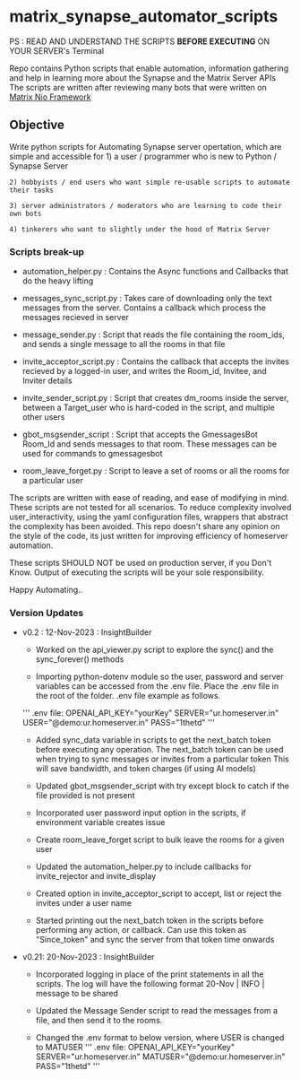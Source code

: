 # matrix_synapse_automator_scripts

PS : READ AND UNDERSTAND THE SCRIPTS **BEFORE EXECUTING** ON YOUR SERVER's Terminal

Repo contains Python scripts that enable automation, information gathering and help in learning more about the Synapse and the Matrix Server APIs
The scripts are written after reviewing many bots that were written on [Matrix Nio Framework](https://matrix-nio.readthedocs.io/)

## Objective

Write python scripts for Automating Synapse server opertation, which are simple and accessible for
    1) a user / programmer who is new to Python / Synapse Server  

    2) hobbyists / end users who want simple re-usable scripts to automate their tasks
    
    3) server administrators / moderators who are learning to code their own bots 

    4) tinkerers who want to slightly under the hood of Matrix Server 

### Scripts break-up

- automation_helper.py : Contains the Async functions and Callbacks that do the heavy lifting

- messages_sync_script.py : Takes care of downloading only the text messages from the server. Contains a callback which process the messages recieved in server

- message_sender.py : Script that reads the file containing the room_ids, and sends a single message to all the rooms in that file

- invite_acceptor_script.py : Contains the callback that accepts the invites recieved by a logged-in user, and writes the Room_id, Invitee, and Inviter details

- invite_sender_script.py : Script that creates dm_rooms inside the server, between a Target_user who is hard-coded in the script, and multiple other users

- gbot_msgsender_script : Script that accepts the GmessagesBot Room_Id and sends messages to that room. These messages can be used for commands to gmessagesbot

- room_leave_forget.py : Script to leave a set of rooms or all the rooms for a particular user

The scripts are written with ease of reading, and ease of modifying in mind. These scripts are not tested for all scenarios. To reduce complexity involved user_interactivity, using the
yaml configuration files, wrappers that abstract the complexity has been avoided. This repo doesn't share any opinion on the style of the code, its just written for improving efficiency
of homeserver automation.

These scripts SHOULD NOT be used on production server, if you Don't Know. Output of executing the scripts will be your sole responsibility.

Happy Automating..

### Version Updates

* v0.2 : 12-Nov-2023 : InsightBuilder

    - Worked on the api_viewer.py script to explore the sync() and the sync_forever() methods 

    - Importing python-dotenv module so the user, password and server variables can be accessed from the .env file. 
    Place the .env file in the root of the folder. .env file example as follows.
    
    ''' 
    .env file:
    OPENAI_API_KEY="yourKey"
    SERVER="ur.homeserver.in"
    USER="@demo:ur.homeserver.in"
    PASS="1thetd"
    '''
    
    - Added sync_data variable in scripts to get the next_batch token before executing any operation. 
    The next_batch token can be used when trying to sync messages or invites from a particular token
    This will save bandwidth, and token charges (if using AI models)

    - Updated gbot_msgsender_script with try except block to catch if the file provided is not present

    - Incorporated user password input option in the scripts, if environment variable creates issue

    - Create room_leave_forget script to bulk leave the rooms for a given user

    - Updated the automation_helper.py to include callbacks for invite_rejector and invite_display
    
    - Created option in invite_acceptor_script to accept, list or reject the invites under a user name

    - Started printing out the next_batch token in the scripts before performing any action, or callback. 
    Can use this token as "Since_token" and sync the server from that token time onwards

* v0.21: 20-Nov-2023 : InsightBuilder

     - Incorporated logging in place of the print statements in all the scripts. The log will have the following 
     format
        20-Nov | INFO | message to be shared
    
    - Updated the Message Sender script to read the messages from a file, and then send it to the rooms.

    - Changed the .env format to below version, where USER is changed to MATUSER
    ''' 
        .env file:
        OPENAI_API_KEY="yourKey"
        SERVER="ur.homeserver.in"
        MATUSER="@demo:ur.homeserver.in"
        PASS="1thetd"
    '''
